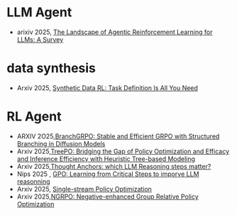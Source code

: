 # LLM Agent 

- arixiv 2025, [The Landscape of Agentic Reinforcement Learning for LLMs: A Survey](https://arxiv.org/pdf/2509.02547)



# data synthesis
- Arxiv 2025, [Synthetic Data RL: Task Definition Is All You Need](https://arxiv.org/pdf/2505.17063)




# RL Agent
- ARXIV 2O25,[BranchGRPO: Stable and Efficient GRPO with Structured Branching in Diffusion Models](https://arxiv.org/abs/2509.06040)
- Arxiv 2025,[TreePO: Bridging the Gap of Policy Optimization and Efficacy and Inference Efficiency with Heuristic Tree-based Modeling](https://arxiv.org/abs/2508.17445)
- Arxiv 2025,[Thought Anchors: which LLM Reasoning steps matter?](https://arxiv.org/abs/2506.19143)
- Nips 2025 , [GPO: Learning from Critical Steps to imporve LLM reasonning](https://arxiv.org/abs/2509.16456)
- Arxiv 2025, [Single-stream Policy Optimization](https://arxiv.org/abs/2509.13232)
- Arxiv 2025,[NGRPO: Negative-enhanced Group Relative Policy Optimization](https://arxiv.org/html/2509.18851v1)

